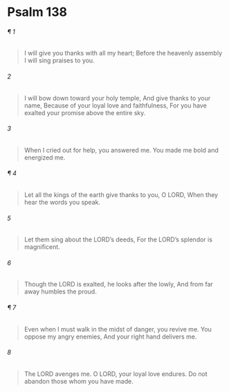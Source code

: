 # Psalm 138
###### ¶ 1
> I will give you thanks with all my heart;
> Before the heavenly assembly I will sing praises to you.
###### 2
> I will bow down toward your holy temple,
> And give thanks to your name,
> Because of your loyal love and faithfulness,
> For you have exalted your promise above the entire sky.
###### 3
> When I cried out for help, you answered me.
> You made me bold and energized me.
###### ¶ 4
> Let all the kings of the earth give thanks to you, O LORD,
> When they hear the words you speak.
###### 5
> Let them sing about the LORD’s deeds,
> For the LORD’s splendor is magnificent.
###### 6
> Though the LORD is exalted, he looks after the lowly,
> And from far away humbles the proud.
###### ¶ 7
> Even when I must walk in the midst of danger, you revive me.
> You oppose my angry enemies,
> And your right hand delivers me.
###### 8
> The LORD avenges me.
> O LORD, your loyal love endures.
> Do not abandon those whom you have made.
